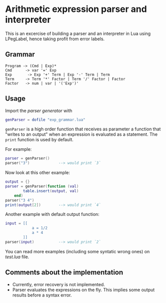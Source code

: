 # Arithmetic expression parser and interpreter

This is an excercise of building a parser and an interpreter in Lua using LPegLabel, hence taking profit from error labels.

## Grammar
```
Program -> (Cmd | Exp)*
Cmd      -> var '=' Exp
Exp       -> Exp '+' Term | Exp '-' Term | Term
Term     -> Term '*' Factor | Term '/' Factor | Factor
Factor   -> num | var | '('Exp')'
```

## Usage
Import the _parser generator_ with
```lua
genParser = dofile "exp_grammar.lua"
```

`genParser` is a high order function that receives as parameter a function that "writes to an output" when an expression is evaluated as a statement. The `print` function is used by default.

For example:
```lua
parser = genParser()
parser("3")             --> would print `3`
```
Now look at this other example:
```lua
output = {}
parser = genParser(function (val) 
        table.insert(output, val) 
    end)
parser("3 4")
print(output[2])        --> would print `4`
```
Another example with default output function:
```lua
input = [[
            a = 1/2
            a * 4
        ]]
parser(input)           --> would print `2`
```

You can read more examples (including some syntatic wrong ones) on _test.lua_ file.

## Comments about the implementation
- Currently, error recovery is not implemented.
- Parser evaluates the expressions on the fly. This implies some output results before a syntax error.
